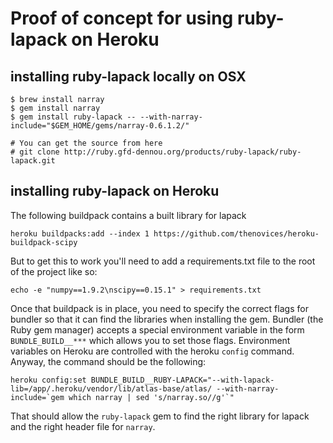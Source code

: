 # Proof of concept for using ruby-lapack on Heroku

## installing ruby-lapack locally on OSX

```
$ brew install narray
$ gem install narray
$ gem install ruby-lapack -- --with-narray-include="$GEM_HOME/gems/narray-0.6.1.2/"

# You can get the source from here
# git clone http://ruby.gfd-dennou.org/products/ruby-lapack/ruby-lapack.git
```

## installing ruby-lapack on Heroku

The following buildpack contains a built library for lapack

    heroku buildpacks:add --index 1 https://github.com/thenovices/heroku-buildpack-scipy

But to get this to work you'll need to add a requirements.txt file to the root of the project like so:

    echo -e "numpy==1.9.2\nscipy==0.15.1" > requirements.txt

Once that buildpack is in place, you need to specify the correct flags for bundler so that it can find the libraries when installing the gem.
Bundler (the Ruby gem manager) accepts a special environment variable in the form `BUNDLE_BUILD__***` which allows you to set those flags.
Environment variables on Heroku are controlled with the heroku `config` command. Anyway, the command should be the following:

    heroku config:set BUNDLE_BUILD__RUBY-LAPACK="--with-lapack-lib=/app/.heroku/vendor/lib/atlas-base/atlas/ --with-narray-include=`gem which narray | sed 's/narray.so//g'`"

That should allow the `ruby-lapack` gem to find the right library for lapack and the right header file for `narray`.
